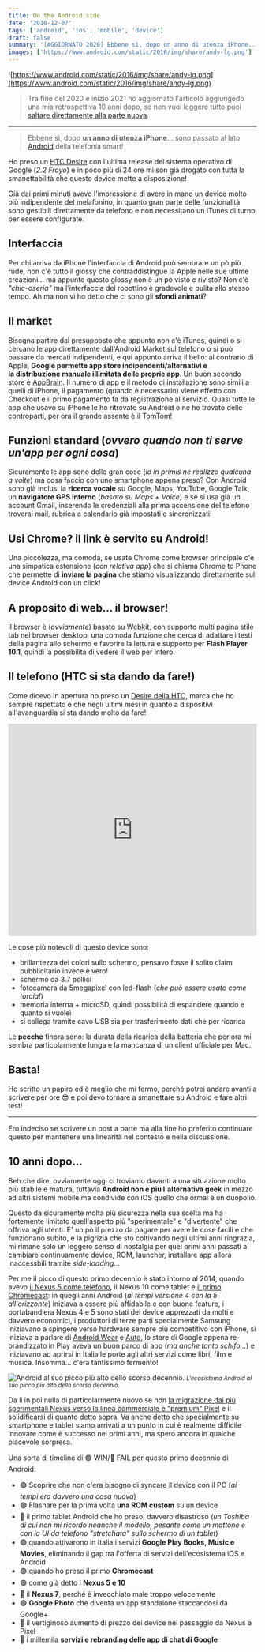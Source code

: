 ```yaml
---
title: On the Android side
date: '2010-12-07'
tags: ['android', 'ios', 'mobile', 'device']
draft: false
summary: '[AGGIORNATO 2020] Ebbene sì, dopo un anno di utenza iPhone... sono passato al lato [Android](https://www.android.com/) della telefonia smart!'
images: ['https://www.android.com/static/2016/img/share/andy-lg.png']
---
```


![https://www.android.com/static/2016/img/share/andy-lg.png](https://www.android.com/static/2016/img/share/andy-lg.png)

> Tra fine del 2020 e inizio 2021 ho aggiornato l'articolo aggiungedo una mia retrospettiva 10 anni dopo, se non vuoi leggere tutto puoi [saltare direttamente alla parte nuova](#10-anni-dopo).

---

> Ebbene sì, dopo **un anno di utenza iPhone**... sono passato al lato [Android](https://www.android.com/) della telefonia smart!

Ho preso un [HTC Desire](https://www.hdblog.it/schede-tecniche/htc-desire_i1864/) con l'ultima release del sistema operativo di Google (_2.2 Froyo_) e in poco più di 24 ore mi son già drogato con tutta la smanettabilità che questo device mette a disposizione!

Già dai primi minuti avevo l'impressione di avere in mano un device molto più indipendente del melafonino, in quanto gran parte delle funzionalità sono gestibili direttamente da telefono e non necessitano un iTunes di turno per essere configurate.

## Interfaccia

Per chi arriva da iPhone l'interfaccia di Android può sembrare un pò più rude, non c'è tutto il glossy che contraddistingue la Apple nelle sue ultime creazioni... ma appunto questo glossy non è un pò visto e rivisto? Non c'è _"chic-oseria"_ ma l'interfaccia del robottino è gradevole e pulita allo stesso tempo. Ah ma non vi ho detto che ci sono gli **sfondi animati**?

## Il market

Bisogna partire dal presupposto che appunto non c'è iTunes, quindi o si cercano le app direttamente dall'Android Market sul telefono o si può passare da mercati indipendenti, e qui appunto arriva il bello: al contrario di Apple, **Google permette app store indipendenti/alternativi e la distribuzione manuale illimitata delle proprie app**. Un buon secondo store è [AppBrain](http://www.appbrain.com/). Il numero di app e il metodo di installazione sono simili a quelli di iPhone, il pagamento (quando è necessario) viene effetto con Checkout e il primo pagamento fa da registrazione al servizio. Quasi tutte le app che usavo su iPhone le ho ritrovate su Android o ne ho trovato delle controparti, per ora il grande assente è il TomTom!

## Funzioni standard (_ovvero quando non ti serve un'app per ogni cosa_)

Sicuramente le app sono delle gran cose (_io in primis ne realizzo qualcuna a volte_) ma cosa faccio con uno smartphone appena preso? Con Android sono già inclusi la **ricerca vocale** su Google, Maps, YouTube, Google Talk, un **navigatore GPS interno** (_basato su Maps + Voice_) e se si usa già un account Gmail, inserendo le credenziali alla prima accensione del telefono troverai mail, rubrica e calendario già impostati e sincronizzati!

## Usi Chrome? il link è servito su Android!

Una piccolezza, ma comoda, se usate Chrome come browser principale c'è una simpatica estensione (_con relativa app_) che si chiama Chrome to Phone che permette di **inviare la pagina** che stiamo visualizzando direttamente sul device Android con un click!

## A proposito di web... il browser!

Il browser è (_ovviamente_) basato su [Webkit](https://webkit.org/), con supporto multi pagina stile tab nei browser desktop, una comoda funzione che cerca di adattare i testi della pagina allo schermo e favorire la lettura e supporto per **Flash Player 10.1**, quindi la possibilità di vedere il web per intero.

## Il telefono (HTC si sta dando da fare!)

Come dicevo in apertura ho preso un [Desire della HTC](https://it.wikipedia.org/wiki/HTC_Desire), marca che ho sempre rispettato e che negli ultimi mesi in quanto a dispositivi all'avanguardia si sta dando molto da fare!

<iframe loading="lazy" class="w-full" width="100%" height="430" src="https://www.youtube.com/embed/dLxsxnlGFnE" frameborder="0" allowfullscreen></iframe>

Le cose più notevoli di questo device sono:

- brillantezza dei colori sullo schermo, pensavo fosse il solito claim pubblicitario invece è vero!
- schermo da 3.7 pollici
- fotocamera da 5megapixel con led-flash (_che può essere usato come torcia!_)
- memoria interna + microSD, quindi possibilità di espandere quando e quanto si vuoleì
- si collega tramite cavo USB sia per trasferimento dati che per ricarica

Le **pecche** finora sono: la durata della ricarica della batteria che per ora mi sembra particolarmente lunga e la mancanza di un client ufficiale per Mac.

## Basta!

Ho scritto un papiro ed è meglio che mi fermo, perché potrei andare avanti a scrivere per ore 😎 e poi devo tornare a smanettare su Android e fare altri test!

---

Ero indeciso se scrivere un post a parte ma alla fine ho preferito continuare questo per mantenere una linearità nel contesto e nella discussione.

## 10 anni dopo...
Beh che dire, ovviamente oggi ci troviamo davanti a una situazione molto più stabile e matura, tuttavia **Android non è più l'alternativa geek** in mezzo ad altri sistemi mobile ma condivide con iOS quello che ormai è un duopolio.

Questo da sicuramente molta più sicurezza nella sua scelta ma ha fortemente limitato quell'aspetto più "sperimentale" e "divertente" che offriva agli utenti. E' un pò il prezzo da pagare per avere le cose facili e che funzionano subito, e la pigrizia che sto coltivando negli ultimi anni ringrazia, mi rimane solo un leggero senso di nostalgia per quei primi anni passati a cambiare continuamente device, ROM, launcher, installare app allora inaccessbili tramite *side-loading*...

Per me il picco di questo primo decennio è stato intorno al 2014, quando avevo [il Nexus 5 come telefono](/post/nexus-5), il Nexus 10 come tablet e [il primo Chromecast](/post/sperimentando-il-chromecast): in quegli anni Android (*ai tempi versione 4 con la 5 all'orizzonte*) iniziava a essere più affidabile e con buone feature, i portabandiera Nexus 4 e 5 sono stati dei device apprezzati da molti e davvero economici, i produttori di terze parti specialmente Samsung iniziavano a spingere verso hardware sempre più competitivo con iPhone, si iniziava a parlare di [Android Wear](https://developer.android.com/wear) e [Auto](https://www.android.com/auto/), lo store di Google appena re-brandizzato in Play aveva un buon parco di app (*ma anche tanto schifo...*) e iniziavano ad aprirsi in Italia le porte agli altri servizi come libri, film e musica. Insomma... c'era tantissimo fermento!

![Android al suo picco più alto dello scorso decennio.](https://github.com/moebiusmania/blog-assets/blob/master/images/2014/IMG_20131215_114606_2_2.jpeg?raw=true) <small>_L'ecosistema Android al suo picco più alto dello scorso decennio._</small>

Da li in poi nulla di particolarmente nuovo se non [la migrazione dai più sperimentali Nexus verso la linea commerciale e "premium" Pixel](/post/addio-nexus) e il solidificarsi di quanto detto sopra. Va anche detto che specialmente su smartphone e tablet siamo arrivati a un punto in cui è realmente difficile innovare come è successo nei primi anni, ma spero ancora in qualche piacevole sorpresa.

Una sorta di timeline di 🟢 WIN/🔴 FAIL per questo primo decennio di Android:

- 🟢 Scoprire che non c'era bisogno di syncare il device con il PC (_ai tempi era davvero una cosa nuova_)
- 🟢 Flashare per la prima volta **una ROM custom** su un device
- 🔴 il primo tablet Android che ho preso, davvero disastroso (*un Toshiba di cui non mi ricordo neanche il modello, pesante come un mattone e con la UI da telefono "stretchata" sullo schermo di un tablet*)
- 🟢 quando attivarono in Italia i servizi **Google Play Books, Music e Movies**, eliminando il gap tra l'offerta di servizi dell'ecosistema iOS e Android
- 🟢 quando ho preso il primo **Chromecast**
- 🟢 come già detto i **Nexus 5 e 10**
- 🔴 il **Nexus 7**, perché è invecchiato male troppo velocemente
- 🟢 **Google Photo** che diventa un'app standalone staccandosi da Google+
- 🔴 il vertiginoso aumento di prezzo dei device nel passaggio da Nexus a Pixel
- 🔴 i millemila **servizi e rebranding delle app di chat di Google**


